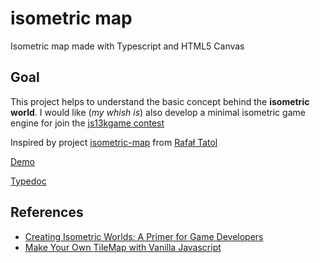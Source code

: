 # isometric map 

Isometric map made with Typescript and HTML5 Canvas

## Goal

This project helps to understand the basic concept behind the **isometric world**. I would like (_my whish is_) also develop a minimal isometric game engine for join the [js13kgame contest](https://js13kgames.com)

Inspired by project [isometric-map](https://github.com/rtatol/isometric-map) from 
[Rafał Tatol](https://github.com/rtatol)

[Demo](http://bsorrentino.github.io/ts-isometric-map/demo)

[Typedoc](http://bsorrentino.github.io/ts-isometric-map/typedoc)

## References

* [Creating Isometric Worlds: A Primer for Game Developers](https://gamedevelopment.tutsplus.com/tutorials/creating-isometric-worlds-a-primer-for-game-developers--gamedev-6511)
 * [Make Your Own TileMap with Vanilla Javascript](https://medium.com/geekculture/make-your-own-tile-map-with-vanilla-javascript-a627de67b7d9)